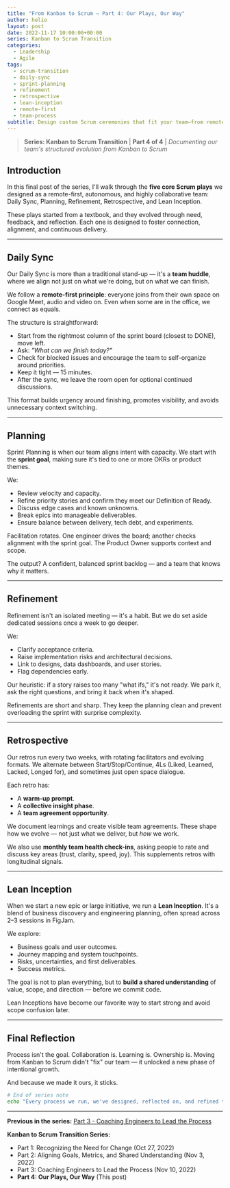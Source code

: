 ```yaml
---
title: "From Kanban to Scrum – Part 4: Our Plays, Our Way"
author: helio
layout: post
date: 2022-11-17 10:00:00+00:00
series: Kanban to Scrum Transition
categories:
  - Leadership
  - Agile
tags:
  - scrum-transition
  - daily-sync
  - sprint-planning
  - refinement
  - retrospective
  - lean-inception
  - remote-first
  - team-process
subtitle: Design custom Scrum ceremonies that fit your team—from remote-first daily syncs to collaborative planning, refinement, and Lean Inception practices
---
```


> **Series: Kanban to Scrum Transition** | **Part 4 of 4** | _Documenting our team's structured evolution from Kanban to Scrum_

## Introduction

In this final post of the series, I'll walk through the **five core Scrum plays** we designed as a remote-first, autonomous, and highly collaborative team: Daily Sync, Planning, Refinement, Retrospective, and Lean Inception.

These plays started from a textbook, and they evolved through need, feedback, and reflection. Each one is designed to foster connection, alignment, and continuous delivery.

---

## Daily Sync

Our Daily Sync is more than a traditional stand-up — it's a **team huddle**, where we align not just on what we're doing, but on what we can finish.

We follow a **remote-first principle**: everyone joins from their own space on Google Meet, audio and video on. Even when some are in the office, we connect as equals.

The structure is straightforward:

- Start from the rightmost column of the sprint board (closest to DONE), move left.
- Ask: _"What can we finish today?"_
- Check for blocked issues and encourage the team to self-organize around priorities.
- Keep it tight — 15 minutes.
- After the sync, we leave the room open for optional continued discussions.

This format builds urgency around finishing, promotes visibility, and avoids unnecessary context switching.

---

## Planning

Sprint Planning is when our team aligns intent with capacity. We start with the **sprint goal**, making sure it's tied to one or more OKRs or product themes.

We:

- Review velocity and capacity.
- Refine priority stories and confirm they meet our Definition of Ready.
- Discuss edge cases and known unknowns.
- Break epics into manageable deliverables.
- Ensure balance between delivery, tech debt, and experiments.

Facilitation rotates. One engineer drives the board; another checks alignment with the sprint goal. The Product Owner supports context and scope.

The output? A confident, balanced sprint backlog — and a team that knows why it matters.

---

## Refinement

Refinement isn't an isolated meeting — it's a habit. But we do set aside dedicated sessions once a week to go deeper.

We:

- Clarify acceptance criteria.
- Raise implementation risks and architectural decisions.
- Link to designs, data dashboards, and user stories.
- Flag dependencies early.

Our heuristic: if a story raises too many "what ifs," it's not ready. We park it, ask the right questions, and bring it back when it's shaped.

Refinements are short and sharp. They keep the planning clean and prevent overloading the sprint with surprise complexity.

---

## Retrospective

Our retros run every two weeks, with rotating facilitators and evolving formats. We alternate between Start/Stop/Continue, 4Ls (Liked, Learned, Lacked, Longed for), and sometimes just open space dialogue.

Each retro has:

- A **warm-up prompt**.
- A **collective insight phase**.
- A **team agreement opportunity**.

We document learnings and create visible team agreements. These shape how we evolve — not just what we deliver, but _how_ we work.

We also use **monthly team health check-ins**, asking people to rate and discuss key areas (trust, clarity, speed, joy). This supplements retros with longitudinal signals.

---

## Lean Inception

When we start a new epic or large initiative, we run a **Lean Inception**. It's a blend of business discovery and engineering planning, often spread across 2–3 sessions in FigJam.

We explore:

- Business goals and user outcomes.
- Journey mapping and system touchpoints.
- Risks, uncertainties, and first deliverables.
- Success metrics.

The goal is not to plan everything, but to **build a shared understanding** of value, scope, and direction — before we commit code.

Lean Inceptions have become our favorite way to start strong and avoid scope confusion later.

---

## Final Reflection

Process isn't the goal. Collaboration is. Learning is. Ownership is. Moving from Kanban to Scrum didn't "fix" our team — it unlocked a new phase of intentional growth.

And because we made it ours, it sticks.

```bash
# End of series note
echo "Every process we run, we've designed, reflected on, and refined together." >> culture.md
```

---

**Previous in the series:** [Part 3 - Coaching Engineers to Lead the Process](/posts/2022-11-10-scrum-transition-part3/)

**Kanban to Scrum Transition Series:**

- Part 1: Recognizing the Need for Change (Oct 27, 2022)
- Part 2: Aligning Goals, Metrics, and Shared Understanding (Nov 3, 2022)
- Part 3: Coaching Engineers to Lead the Process (Nov 10, 2022)
- **Part 4: Our Plays, Our Way** (This post)

